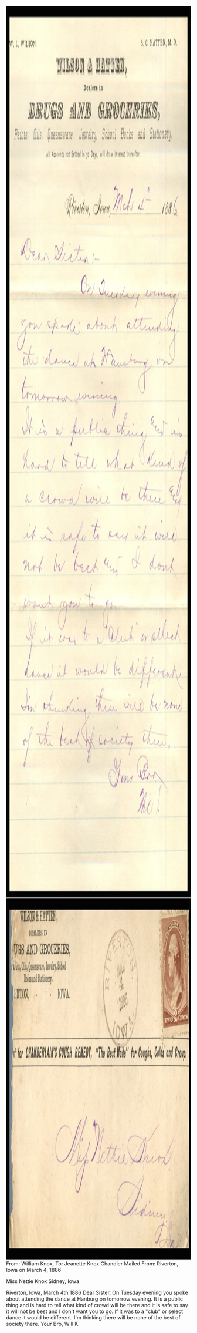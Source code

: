 <html><body><img class="alignnone size-full wp-image-1585" src="/wp-content/uploads/2014/07/postcard-2014-20140707_12391719_0739.jpg" alt="postcard-2014-20140707_12391719_0739" width="1649" height="2429"> <img class="alignnone size-full wp-image-1586" src="/wp-content/uploads/2014/07/postcard-2014-20140707_12392388_0740.jpg" alt="postcard-2014-20140707_12392388_0740" width="1655" height="983">From: William Knox, To: Jeanette Knox Chandler
Mailed From: Riverton, Iowa on March 4, 1886

Miss Nettie Knox
Sidney, Iowa

Riverton, Iowa, March 4th 1886
Dear Sister,
On Tuesday evening you spoke about attending the dance at Hanburg on tomorrow evening.
It is a public thing and is hard to tell what kind of crowd will be there and it is safe to say it will not be best and I don't want you to go.
If it was to a "club" or select dance it would be different. I'm thinking there will be none of the best of society there.
Your Bro,
Will K.</body></html>